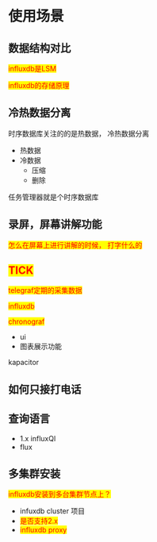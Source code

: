 # 使用场景

## 数据结构对比

<mark style="color:red;">influxdb是LSM</mark>

<mark style="color:red;">influxdb的存储原理</mark>



## 冷热数据分离

时序数据库关注的的是热数据， 冷热数据分离

* 热数据
* 冷数据
  * 压缩
  * 删除



任务管理器就是个时序数据库



## 录屏，屏幕讲解功能

<mark style="color:red;">怎么在屏幕上进行讲解的时候， 打字什么的</mark>



## <mark style="color:red;">TICK</mark>

<mark style="color:red;">telegraf定期的采集数据</mark>

<mark style="color:red;">influxdb</mark>

<mark style="color:red;">chronograf</mark>

* ui
* 图表展示功能

kapacitor



## 如何只接打电话

## 查询语言

* 1.x influxQl
* flux&#x20;

## 多集群安装

<mark style="color:red;">influxdb安装到多台集群节点上？</mark>

* infuxdb cluster 项目
* <mark style="color:red;">是否支持2.x</mark>
* <mark style="color:red;">influxdb proxy</mark>



